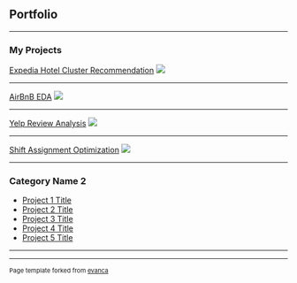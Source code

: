 ## Portfolio

---

### My Projects

[Expedia Hotel Cluster Recommendation](/sample_page)
<img src="images/dummy_thumbnail.jpg?raw=true"/>

---
[AirBnB EDA](/pdf/sample_presentation.pdf)
<img src="images/dummy_thumbnail.jpg?raw=true"/>

---
[Yelp Review Analysis](http://example.com/)
<img src="images/dummy_thumbnail.jpg?raw=true"/>

---

[Shift Assignment Optimization](http://example.com/)
<img src="images/dummy_thumbnail.jpg?raw=true"/>

---

### Category Name 2

- [Project 1 Title](http://example.com/)
- [Project 2 Title](http://example.com/)
- [Project 3 Title](http://example.com/)
- [Project 4 Title](http://example.com/)
- [Project 5 Title](http://example.com/)

---




---
<p style="font-size:11px">Page template forked from <a href="https://github.com/evanca/quick-portfolio">evanca</a></p>
<!-- Remove above link if you don't want to attibute -->
